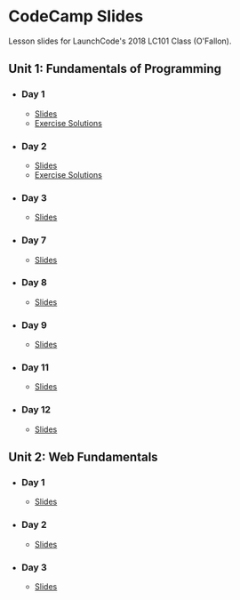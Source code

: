 # CodeCamp Slides

Lesson slides for LaunchCode's 2018 LC101 Class (O'Fallon).

## Unit 1: Fundamentals of Programming

- ### Day 1
    - [Slides](https://aleesham.github.io/2018fall-lc101/unit1/class1/index.html)
    - [Exercise Solutions](https://github.com/aleesham/2018fall-lc101/blob/master/unit1/class1/solutions.py)

- ### Day 2
    - [Slides](https://aleesham.github.io/2018fall-lc101/unit1/class2/index.html)
    - [Exercise Solutions](https://aleesham.github.io/2018fall-lc101/unit1/class2/solutions.py)

- ### Day 3
    - [Slides](https://aleesham.github.io/2018fall-lc101/unit1/class3/index.html)
<!--    - [Exercise Solutions](https://aleesham.github.io/2018fall-lc101/unit1/class3/solutions.py) -->

- ### Day 7
    - [Slides](https://aleesham.github.io/2018fall-lc101/unit1/class7/index.html)

- ### Day 8
    - [Slides](https://aleesham.github.io/2018fall-lc101/unit1/class8/index.html)

- ### Day 9
    - [Slides](https://aleesham.github.io/2018fall-lc101/unit1/class9/index.html)

- ### Day 11
    - [Slides](https://aleesham.github.io/2018fall-lc101/unit1/class11/index.html)

- ### Day 12
    - [Slides](https://aleesham.github.io/2018fall-lc101/unit1/class12/index.html)

## Unit 2: Web Fundamentals

- ### Day 1
    - [Slides](https://aleesham.github.io/2018fall-lc101/unit2/class1/index.html)

- ### Day 2
    - [Slides](https://aleesham.github.io/2018fall-lc101/unit2/class2/index.html)

- ### Day 3
    - [Slides](https://aleesham.github.io/2018fall-lc101/unit2/class3/index.html)


